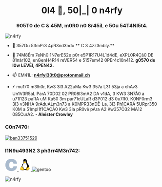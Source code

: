 <h1 align="center">0l4 👋, 50|_| 0 n4rfy</h1>
<h3 align="center">905T0 de C & 45M, m0R0 n0 8r45iL e 50u 54T4NI5t4.</h3>

<p align="left"> <img src="https://komarev.com/ghpvc/?username=n4rfy&label=Profile%20views&color=0e75b6&style=flat" alt="n4rfy" /> </p>

- 🌱 357Ou 53mPr3 4pR3nd3ndo ** C 3 4zz3mbly.**

- 💬 74M8Ém 7eNh0 1N7erE52e p0r e5P1R17U4L1d4dE, eXPL0R4Çã0 DE 81nár102, enGenH4R14 reVER54 e 5157em42 0PEr4c10n412. **g0570 de l0w LEVEl, 4PEN42.**

- 📫 EM41L: **n4rfyl33t0@protonmail.ch**

- ⚡ mu170 m3lh0r, Kw3 3l3 A22uMa Kw3 357a L31 53ja a chAv3 Un1V3R5aL ParA 70D02 02 PR08l3mA2 DA v1dA, 3 KW3 3N7Ã0 a u71l123 paRA uM Ka50 3m par71cULaR d3P012 d3 0u7R0. K0NF0rm3 3l3 v3NHA 9rAduALm3n73 a K0MPR33nDÊ-La, 3l3 Ph1CARÁ 5URpr350 K0M a 51mpl1f1CAÇÃ0 Kw3 3la pR0vê pAra A2 Kw357Õ32 MA12 085CurA2. **- Aleister Crowley**

<h3 align="left">C0n7470:</h3>
<p align="left">
<a href="https://twitter.com/ban33751529" target="blank"><img align="center" src="https://cdn.jsdelivr.net/npm/simple-icons@3.0.1/icons/twitter.svg" alt="ban33751529" height="30" width="40" /></a>
</p>

<h3 align="left">l1N9u493N2 3 ph3rr4M3n742:</h3>
<p align="left"> <a href="https://www.cprogramming.com/" target="_blank"> <img src="https://raw.githubusercontent.com/devicons/devicon/master/icons/c/c-original.svg" alt="c" width="40" height="40"/> </a> <a href="https://www.linux.org/" target="_blank"> <img src="https://raw.githubusercontent.com/devicons/devicon/master/icons/linux/linux-original.svg" alt="linux" width="40" height="40"/> </a> 
<img src="https://svgshare.com/i/TBD.svg" alt="gentoo" width="40" height="40"/>
</p>

<p><img align="center" src="https://github-readme-stats.vercel.app/api/top-langs?username=n4rfy&show_icons=true&locale=en&layout=compact" alt="n4rfy" /></p>
